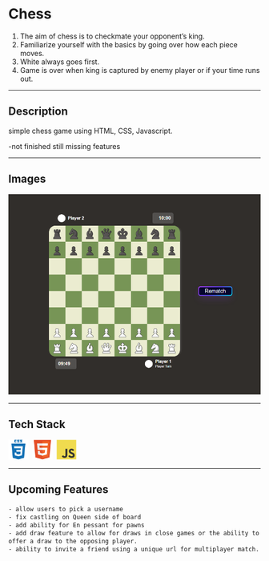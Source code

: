 # Chess
1. The aim of chess is to checkmate your opponent’s king.
2. Familiarize yourself with the basics by going over how each piece moves.
3. White always goes first.
4. Game is over when king is captured by enemy player or if your time runs out.

---
## Description
simple chess game using HTML, CSS, Javascript. 

-not finished still missing features

---

## Images
![Ui](./assets/media/pieces/chessgame.PNG)

---

## Tech Stack

<div>
  <img src="https://github.com/devicons/devicon/blob/master/icons/css3/css3-plain-wordmark.svg"  title="CSS3" alt="CSS" width="40" height="40"/>&nbsp;
  <img src="https://github.com/devicons/devicon/blob/master/icons/html5/html5-original.svg" title="HTML5" alt="HTML" width="40" height="40"/>&nbsp;
  <img src="https://github.com/devicons/devicon/blob/master/icons/javascript/javascript-original.svg" title="JavaScript" alt="JavaScript" width="40" height="40"/>&nbsp;
</div>

---

## Upcoming Features    

    - allow users to pick a username
    - fix castling on Queen side of board
    - add ability for En pessant for pawns
    - add draw feature to allow for draws in close games or the ability to offer a draw to the opposing player.
    - ability to invite a friend using a unique url for multiplayer match.
